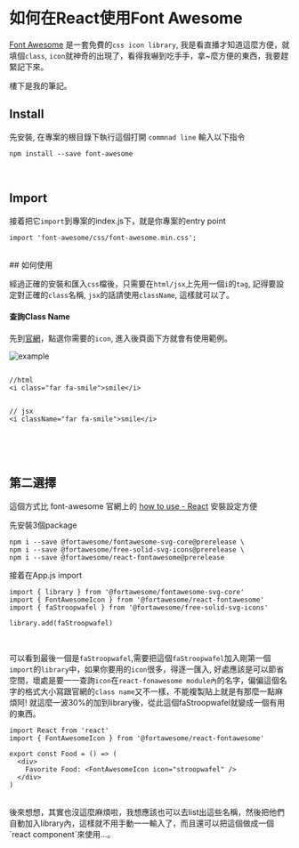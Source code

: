 # 如何在React使用Font Awesome



[Font Awesome](https://fontawesome.com/) 是一套免費的`css icon library`, 我是看直播才知道這麼方便，就填個`class`, `icon`就神奇的出現了，看得我嚇到吃手手，拿~麼方便的東西，我要趕緊記下來。

樓下是我的筆記。


## Install

先安裝, 在專案的根目錄下執行這個打開 `commnad line` 輸入以下指令

```
npm install --save font-awesome
```

<br>

## Import

接着把它`import`到專案的index.js下，就是你專案的entry point

```
import 'font-awesome/css/font-awesome.min.css';

```
<br>
## 如何使用

經過正確的安裝和匯入`css`檔後，只需要在`html/jsx`上先用一個`i`的`tag`, 記得要設定對正確的`class`名稱, `jsx`的話請使用`className`, 這樣就可以了。


#### 查詢Class Name

先到[官網](https://fontawesome.com/icons?d=gallery)，點選你需要的`icon`, 進入後頁面下方就會有使用範例。

![example](../images/2018/06/fa.png)


```

//html
<i class="far fa-smile">smile</i>


// jsx
<i className="far fa-smile">smile</i>


```

<br><br>

## 第二選擇

這個方式比 font-awesome 官網上的 [how to use - React](https://fontawesome.com/how-to-use/on-the-web/using-with/react) 安裝設定方便


先安裝3個package

```
npm i --save @fortawesome/fontawesome-svg-core@prerelease \
npm i --save @fortawesome/free-solid-svg-icons@prerelease \
npm i --save @fortawesome/react-fontawesome@prerelease

```


接着在App.js import 

```
import { library } from '@fortawesome/fontawesome-svg-core'
import { FontAwesomeIcon } from '@fortawesome/react-fontawesome'
import { faStroopwafel } from '@fortawesome/free-solid-svg-icons'

library.add(faStroopwafel)
```


<br>

可以看到最後一個是`faStroopwafel`,需要把這個`faStroopwafel`加入剛第一個`import`的`library`中，如果你要用的`icon`很多，得逐一匯入, 好處應該是可以節省空間，壞處是要一一查詢`icon`在`react-fonawesome module內`的名字，偏偏這個名字的格式大小寫跟官網的`class name`又不一樣，不能複製貼上就是有那麼一點麻煩阿! 
就這麼一波30%的加到library後，從此這個faStroopwafel就變成一個有用的東西。
<br>


```
import React from 'react'
import { FontAwesomeIcon } from '@fortawesome/react-fontawesome'

export const Food = () => (
  <div>
    Favorite Food: <FontAwesomeIcon icon="stroopwafel" />
  </div>
)

```


<br>
後來想想，其實也沒這麼麻煩啦，我想應該也可以去list出這些名稱，然後把他們自動加入library內，這樣就不用手動一一輸入了，而且還可以把這個做成一個`react component`來使用...。








